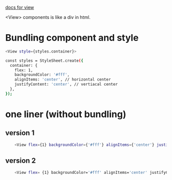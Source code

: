[docs for view](https://reactnative.dev/docs/view)

\<View\> components is like a div in html.


# Bundling component and style

```.sh
<View style={styles.container}>
```
```.sh
const styles = StyleSheet.create({
  container: {
    flex: 1,
    backgroundColor: '#fff',
    alignItems: 'center', // horizontal center
    justifyContent: 'center', // vertiacal center
  },
});
```

# one liner (without bundling)
## version 1
```.sh
    <View flex={1} backgroundColor={'#fff'} alignItems={'center'} justifyContent={'center'} >
```
## version 2
```.sh
    <View flex= {1} backgroundColor='#fff' alignItems='center' justifyContent='center' >
```
